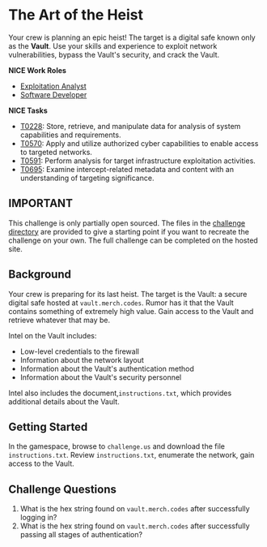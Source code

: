 # The Art of the Heist

Your crew is planning an epic heist! The target is a digital safe known only as the **Vault**. Use your skills and experience to exploit network vulnerabilities, bypass the Vault's security, and crack the Vault.

**NICE Work Roles**

- [Exploitation Analyst](https://niccs.cisa.gov/workforce-development/nice-framework/)
- [Software Developer](https://niccs.cisa.gov/workforce-development/nice-framework/)

**NICE Tasks**

- [T0228](https://niccs.cisa.gov/workforce-development/nice-framework/): Store, retrieve, and manipulate data for analysis of system capabilities and requirements.
- [T0570](https://niccs.cisa.gov/workforce-development/nice-framework/): Apply and utilize authorized cyber capabilities to enable access to targeted networks.
- [T0591](https://niccs.cisa.gov/workforce-development/nice-framework/): Perform analysis for target infrastructure exploitation activities.
- [T0695](https://niccs.cisa.gov/workforce-development/nice-framework/): Examine intercept-related metadata and content with an understanding of targeting significance.

## IMPORTANT
This challenge is only partially open sourced. The files in the [challenge directory](./challenge) are provided to give a starting point if you want to recreate the challenge on your own. The full challenge can be completed on the hosted site.

## Background

Your crew is preparing for its last heist. The target is the Vault: a secure digital safe hosted at `vault.merch.codes`. Rumor has it that the Vault contains something of extremely high value. Gain access to the Vault and retrieve whatever that may be.

Intel on the Vault includes:

- Low-level credentials to the firewall
- Information about the network layout
- Information about the Vault's authentication method
- Information about the Vault's security personnel

Intel also includes the document,`instructions.txt`, which provides additional details about the Vault. 

## Getting Started

In the gamespace, browse to `challenge.us` and download the file `instructions.txt`. Review `instructions.txt`, enumerate the network, gain access to the Vault.

## Challenge Questions

1. What is the hex string found on `vault.merch.codes` after successfully logging in?
2. What is the hex string found on `vault.merch.codes` after successfully passing all stages of authentication?
